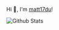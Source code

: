 Hi 👋, I'm [matt17du](https://github.com/matt17du)!

![Github Stats](https://github-readme-stats.vercel.app/api?username=matt17du&show_icons=true)











<!---
matt17du/matt17du is a ✨ special ✨ repository because its `README.md` (this file) appears on your GitHub profile.
You can click the Preview link to take a look at your changes.

- 👋 Hi, I’m @matt
- 👀 I’m interested in java
- 🌱 I’m currently learning 
- 💞️ I’m looking to collaborate on ...
- 📫 How to reach me ...
--->
